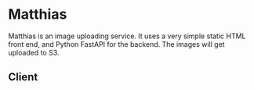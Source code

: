 # Matthias

Matthias is an image uploading service. It uses a very simple static HTML front end, and Python FastAPI for the backend. The images will get uploaded to S3.

## Client